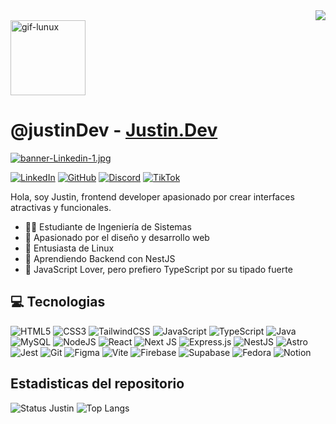 <!-- Level 3: Add custom code -->
<div align="right">
  <a href="https://visitcount.itsvg.in">
    <img src="https://visitcount.itsvg.in/api?id=justin-A18&label=Profile%20Views&color=11&icon=3&pretty=true" />
  </a>
</div>

  <img src="https://i.giphy.com/media/v1.Y2lkPTc5MGI3NjExamxmM2s5ZXJpaG9jNWFxajgyM2V0dW0xdm9wd2Vka3VyZWMzdDdvaSZlcD12MV9pbnRlcm5hbF9naWZfYnlfaWQmY3Q9cw/MCRQ0Nkn4KfeQDdM7N/giphy.gif" alt="gif-lunux" width='120' heigth='50'/> 

# @justinDev - [Justin.Dev](https://portafolio-justin.vercel.app/)

[![banner-Linkedin-1.jpg](https://i.postimg.cc/wMwhYdn3/banner-Linkedin-1.jpg)](https://postimg.cc/sGZB5bjR)

[![LinkedIn](https://img.shields.io/badge/linkedin-%230077B5.svg?style=for-the-badge&logo=linkedin&logoColor=white)](www.linkedin.com/in/dev-justinh)
[![GitHub](https://img.shields.io/badge/github-%23121011.svg?style=for-the-badge&logo=github&logoColor=white)](https://github.com/justin-A18)
[![Discord](https://img.shields.io/badge/Discord-%235865F2.svg?style=for-the-badge&logo=discord&logoColor=white)](https://discord.gg/wGsvJrfB)
[![TikTok](https://img.shields.io/badge/TikTok-%23000000.svg?style=for-the-badge&logo=TikTok&logoColor=white)](https://www.tiktok.com/@just1n.script)

Hola, soy Justin, frontend developer apasionado por crear interfaces atractivas y funcionales.
- 👨‍💻 Estudiante de Ingeniería de Sistemas<br>  
- 🎨 Apasionado por el diseño y desarrollo web<br>  
- 🐧 Entusiasta de Linux<br> 
- 🚀 Aprendiendo Backend con NestJS<br>   
- 💛 JavaScript Lover, pero prefiero TypeScript por su tipado fuerte<br>  

## 💻 Tecnologias
<!-- Badges from https://github.com/Ileriayo/markdown-badges -->
![HTML5](https://img.shields.io/badge/html5-%23E34F26.svg?style=for-the-badge&logo=html5&logoColor=white)
![CSS3](https://img.shields.io/badge/css3-%231572B6.svg?style=for-the-badge&logo=css3&logoColor=white)
![TailwindCSS](https://img.shields.io/badge/tailwindcss-%2338B2AC.svg?style=for-the-badge&logo=tailwind-css&logoColor=white)
![JavaScript](https://img.shields.io/badge/javascript-%23323330.svg?style=for-the-badge&logo=javascript&logoColor=%23F7DF1E)
![TypeScript](https://img.shields.io/badge/typescript-%23007ACC.svg?style=for-the-badge&logo=typescript&logoColor=white)
![Java](https://img.shields.io/badge/java-%23ED8B00.svg?style=for-the-badge&logo=openjdk&logoColor=white)
![MySQL](https://img.shields.io/badge/mysql-%2300f.svg?style=for-the-badge&logo=mysql&logoColor=white)
![NodeJS](https://img.shields.io/badge/node.js-6DA55F?style=for-the-badge&logo=node.js&logoColor=white)
![React](https://img.shields.io/badge/react-%2320232a.svg?style=for-the-badge&logo=react&logoColor=%2361DAFB)
![Next JS](https://img.shields.io/badge/Next-black?style=for-the-badge&logo=next.js&logoColor=white)
![Express.js](https://img.shields.io/badge/express.js-%23404d59.svg?style=for-the-badge&logo=express&logoColor=%2361DAFB)
![NestJS](https://img.shields.io/badge/nestjs-%23E0234E.svg?style=for-the-badge&logo=nestjs&logoColor=white)
![Astro](https://img.shields.io/badge/astro-%232C2052.svg?style=for-the-badge&logo=astro&logoColor=white)
![Jest](https://img.shields.io/badge/-jest-%23C21325?style=for-the-badge&logo=jest&logoColor=white)
![Git](https://img.shields.io/badge/git-%23F05033.svg?style=for-the-badge&logo=git&logoColor=white)
![Figma](https://img.shields.io/badge/figma-%23F24E1E.svg?style=for-the-badge&logo=figma&logoColor=white)
![Vite](https://img.shields.io/badge/vite-%23646CFF.svg?style=for-the-badge&logo=vite&logoColor=white)
![Firebase](https://img.shields.io/badge/firebase-%23039BE5.svg?style=for-the-badge&logo=firebase)
![Supabase](https://img.shields.io/badge/Supabase-3ECF8E?style=for-the-badge&logo=supabase&logoColor=white)
![Fedora](https://img.shields.io/badge/Fedora-294172?style=for-the-badge&logo=fedora&logoColor=white)
![Notion](https://img.shields.io/badge/Notion-%23000000.svg?style=for-the-badge&logo=notion&logoColor=white)

## Estadisticas del repositorio
<!-- GitHub stats from https://github.com/anuraghazra/github-readme-stats -->
![Status Justin](https://github-readme-stats.vercel.app/api?username=justin-A18&show_icons=true&theme=radical)
![Top Langs](https://github-readme-stats.vercel.app/api/top-langs/?username=justin-A18&layout=compact&theme=radical)
